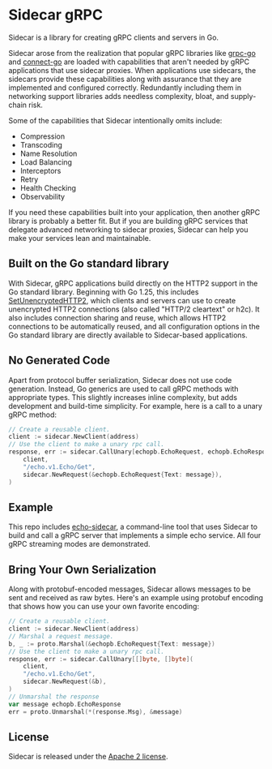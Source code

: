 # Sidecar gRPC

Sidecar is a library for creating gRPC clients and servers in Go.

Sidecar arose from the realization that popular gRPC libraries like [grpc-go](https://github.com/grpc/grpc-go) and [connect-go](https://github.com/connectrpc/connect-go) are loaded with capabilities that aren't needed by gRPC applications that use sidecar proxies. When applications use sidecars, the sidecars provide these capabilities along with assurance that they are implemented and configured correctly. Redundantly including them in networking support libraries adds needless complexity, bloat, and supply-chain risk.

Some of the capabilities that Sidecar intentionally omits include:
- Compression
- Transcoding
- Name Resolution
- Load Balancing
- Interceptors
- Retry
- Health Checking
- Observability

If you need these capabilities built into your application, then another gRPC library is probably a better fit. But if you are building gRPC services that delegate advanced networking to sidecar proxies, Sidecar can help you make your services lean and maintainable.

## Built on the Go standard library

With Sidecar, gRPC applications build directly on the HTTP2 support in the Go standard library. Beginning with Go 1.25, this includes [SetUnencryptedHTTP2](https://pkg.go.dev/net/http#Protocols.SetUnencryptedHTTP2), which clients and servers can use to create unencrypted HTTP2 connections (also called "HTTP/2 cleartext" or h2c). It also includes connection sharing and reuse, which allows HTTP2 connections to be automatically reused, and all configuration options in the Go standard library are directly available to Sidecar-based applications.

## No Generated Code

Apart from protocol buffer serialization, Sidecar does not use code generation. Instead, Go generics are used to call gRPC methods with appropriate types. This slightly increases inline complexity, but adds development and build-time simplicity. For example, here is a call to a unary gRPC method:
```go
// Create a reusable client.
client := sidecar.NewClient(address)
// Use the client to make a unary rpc call.
response, err := sidecar.CallUnary[echopb.EchoRequest, echopb.EchoResponse](
	client,
	"/echo.v1.Echo/Get",
	sidecar.NewRequest(&echopb.EchoRequest{Text: message}),
)
```

## Example

This repo includes [echo-sidecar](/cmd/echo-sidecar), a command-line tool that uses Sidecar to build and call a gRPC server that implements a simple echo service. All four gRPC streaming modes are demonstrated.

## Bring Your Own Serialization

Along with protobuf-encoded messages, Sidecar allows messages to be sent and received as raw bytes. Here's an example using protobuf encoding that shows how you can use your own favorite encoding:
```go
// Create a reusable client.
client := sidecar.NewClient(address)
// Marshal a request message.
b, _ := proto.Marshal(&echopb.EchoRequest{Text: message})
// Use the client to make a unary rpc call.
response, err := sidecar.CallUnary[[]byte, []byte](
	client,
	"/echo.v1.Echo/Get",
	sidecar.NewRequest(&b),
)
// Unmarshal the response
var message echopb.EchoResponse
err = proto.Unmarshal(*(response.Msg), &message)
```

## License

Sidecar is released under the [Apache 2 license](/LICENSE).
